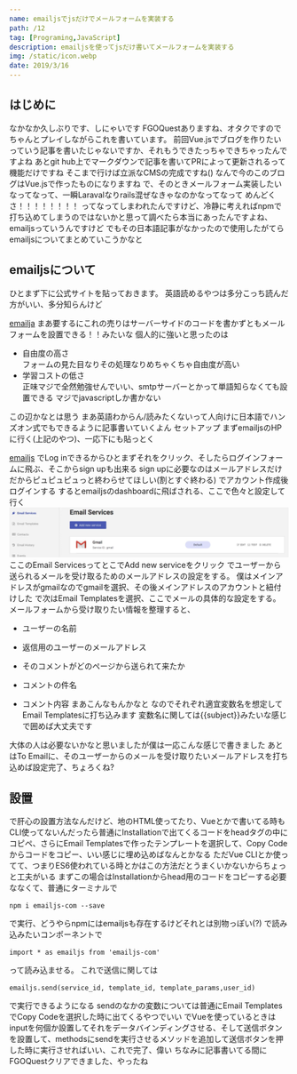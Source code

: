 ```yaml
---
name: emailjsでjsだけでメールフォームを実装する
path: /12
tag: [Programing,JavaScript]
description: emailjsを使ってjsだけ書いてメールフォームを実装する
img: /static/icon.webp
date: 2019/3/16
---
```


## はじめに
なかなか久しぶりです、しにゃいです
FGOQuestありますね、オタクですのでちゃんとプレイしながらこれを書いています。
前回Vue.jsでブログを作りたいっていう記事を書いたじゃないですか、それもうできたっちゃできちゃったんですよね
あとgit hub上でマークダウンで記事を書いてPRによって更新されるって機能だけですね
そこまで行けば立派なCMSの完成ですね()
なんで今のこのブログはVue.jsで作ったものになりますね
で、そのときメールフォーム実装したいなってなって、一瞬Laravalなりrails混ぜなきゃなのかなってなって
めんどくさ！！！！！！！！
ってなってしまわれたんですけど、冷静に考えればnpmで打ち込めてしまうのではないかと思って調べたら本当にあったんですよね、emailjsっていうんですけど
でもその日本語記事がなかったので使用したがてらemailjsについてまとめていこうかなと
## emailjsについて
ひとまず下に公式サイトを貼っておきます。
英語読めるやつは多分こっち読んだ方がいい、多分知らんけど
 
[emailja](https://www.emailjs.com/)
まあ要するにこれの売りはサーバーサイドのコードを書かずともメールフォームを設置できる！！みたいな
個人的に強いと思ったのは

* 自由度の高さ  
フォームの見た目なりその処理なりめちゃくちゃ自由度が高い
* 学習コストの低さ  
正味マジで全然勉強せんでいい、smtpサーバーとかって単語知らなくても設置できる
マジでjavascriptしか書かない

この辺かなとは思う
まあ英語わからん/読みたくないって人向けに日本語でハンズオン式でもできるように記事書いていくよん
セットアップ
まずemailjsのHPに行く(上記のやつ)、一応下にも貼っとく
 
[emailjs](https://www.emailjs.com/)
でLog inできるからひとまずそれをクリック、そしたらログインフォームに飛ぶ、そこからsign upも出来る
sign upに必要なのはメールアドレスだけだからピュピュピュっと終わらせてほしい(割とすぐ終わる)
でアカウント作成後ログインする
するとemailjsのdashboardに飛ばされる、ここで色々と設定して行く
<img src="/static/12-3.webp" />
ここのEmail ServicesってとこでAdd new serviceをクリック
でユーザーから送られるメールを受け取るためのメールアドレスの設定をする。
僕はメインアドレスがgmailなのでgmailを選択、その後メインアドレスのアカウントと紐付けした
で次はEmail Templatesを選択、ここでメールの具体的な設定をする。
メールフォームから受け取りたい情報を整理すると、
* ユーザーの名前

* 返信用のユーザーのメールアドレス

* そのコメントがどのページから送られて来たか

* コメントの件名

* コメント内容
まあこんなもんかなと
なのでそれぞれ適宜変数名を想定してEmail Templatesに打ち込みます
変数名に関しては{{subject}}みたいな感じで囲めば大丈夫です

大体の人は必要ないかなと思いましたが僕は一応こんな感じで書きました
あとはTo Emailに、そのユーザーからのメールを受け取りたいメールアドレスを打ち込めば設定完了、ちょろくね?
## 設置
で肝心の設置方法なんだけど、地のHTML使ってたり、Vueとかで書いてる時もCLI使ってないんだったら普通にInstallationで出てくるコードをheadタグの中にコピペ、さらにEmail Templatesで作ったテンプレートを選択して、Copy Codeからコードをコピー、いい感じに埋め込めばなんとかなる
ただVue CLIとか使ってて、つまりES6使われている時とかはこの方法だとうまくいかないからちょっと工夫がいる
まずこの場合はInstallationからhead用のコードをコピーする必要ななくて、普通にターミナルで
```Console
npm i emailjs-com --save
```
で実行、どうやらnpmにはemailjsも存在するけどそれとは別物っぽい(?)
で読み込みたいコンポーネントで
```Vue
import * as emailjs from 'emailjs-com'
```
って読み込ませる。
これで送信に関しては
```Vue
emailjs.send(service_id, template_id, template_params,user_id)
```
で実行できるようになる
sendのなかの変数については普通にEmail TemplatesでCopy Codeを選択した時に出てくるやつでいい
でVueを使っているときはinputを何個か設置してそれをデータバインディングさせる、そして送信ボタンを設置して、methodsにsendを実行させるメソッドを追加して送信ボタンを押した時に実行させればいい、これで完了、偉い
ちなみに記事書いてる間にFGOQuestクリアできました、やったね